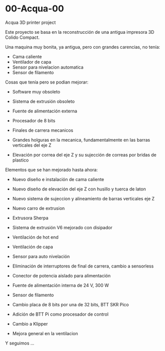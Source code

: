 # 00-Acqua-00
 Acqua 3D printer project
 
 Este proyecto se basa en la reconstrucción de una antigua impresora 3D Colido Compact.
 
 
 Una maquina muy bonita, ya antigua, pero con grandes carencias, no tenía:
  - Cama caliente
  - Ventilador de capa
  - Sensor para nivelacion automatica
  - Sensor de filamento
 
 
 
 Cosas que tenía pero se podian mejorar:
 
  - Software muy obsoleto
  
  - Sistema de extrusión obsoleto
  
  - Fuente de alimentación externa
  
  - Procesador de 8 bits
  
  - Finales de carrera mecanicos
  
  - Grandes holguras en la mecanica, fundamentalmente en las barras verticales del eje Z
  
  - Elevación por correa del eje Z y su sujección de correas por bridas de plastico
 


Elementos que se han mejorado hasta ahora:
 
 
 - Nuevo diseño e instalación de cama caliente
 
 - Nuevo diseño de elevación del eje Z con husillo y tuerca de laton
 
 - Nuevo sistema de sujeccion y alineamiento de barras verticales eje Z
 
 - Nuevo carro de extrusion
 
 - Extrusora Sherpa
 
 - Sistema de extrusión V6 mejorado con disipador
 
 - Ventilación de hot end
 
 - Ventilación de capa
 
 - Sensor para auto nivelación
 
 - Eliminación de interruptores de final de carrera, cambio a sensorless
 
 - Conector de potencia aislado para alimentación
 
 - Fuente de alimentación interna de 24 V, 300 W
 
 - Sensor de filamento
 
 - Cambio placa de 8 bits por una de 32 bits, BTT SKR Pico
 
 - Adición de BTT Pi como procesador de control
 
 - Cambio a Klipper
 
 - Mejora general en la ventilacion

Y seguimos ...
